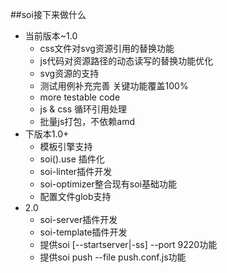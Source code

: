 ##soi接下来做什么
* 当前版本~1.0
    * css文件对svg资源引用的替换功能
    * js代码对资源路径的动态读写的替换功能优化
    * svg资源的支持
    * 测试用例补充完善 关键功能覆盖100%
    * more testable code
    * js & css 循环引用处理
    * 批量js打包，不依赖amd
* 下版本1.0+
    * 模板引擎支持
    * soi().use 插件化
    * soi-linter插件开发
    * soi-optimizer整合现有soi基础功能
    * 配置文件glob支持
* 2.0
    * soi-server插件开发
    * soi-template插件开发
    * 提供soi [--startserver|-ss] --port 9220功能
    * 提供soi push --file push.conf.js功能